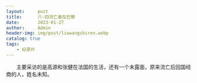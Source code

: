 ```yaml
---
layout:     post
title:      六-四流亡者在巴黎
date:       2023-01-27
author:     Admin
header-img: img/post/liuwangshiren.webp
catalog: true
tags:
    - 纪录片
---
```

&emsp;&emsp;主要采访的是高源和张健在法国的生活，还有一个未露面，原来流亡后回国经商的人，姓名未知。